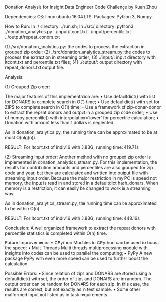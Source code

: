 
Donation Analysis for Insight Data Engineer Code Challenge 
					by Kuan Zhou 




Dependencies: 
	OS: linux ubuntu 16.04 LTS. 
	Packages: Python 3, Numpy. 


How to Run: 
	In ./ directory: ./run.sh;
	In ./src/ directory: python3 ./donation_analytics.py ../input/itcont.txt ../input/percentile.txt 				../output/repeat_donors.txt

(1)./src/donation_analytics.py: the codes to process the extraction in grouped zip order;
(2) ./src/donation_analytics_stream.py: the codes to process the extraction in streaming order;
(3) ./input/: input directory with itcont.txt and percentile.txt files;
(4) ./output/: output directory with repeat_donors.txt output file.

Analysis: 

(1) Grouped Zip order:

The major features of this implementation are:
• Use defaultdict() with list for DONARS to complete search in O(1) time;
• Use defaultdict() with set for ZIPS to complete search in O(1) time;
• Use a framework of zip-donar-donor to extract the repeat donors and output in a grouped zip code
order;
• Use of numpy.percentile() with interpolation=’lower’ for percentile calculation;
• Donation with amount less than 1 dollars is neglected.

As in donation_analytics.py, the running time can be approximated to be at most O(nlg(n)).

RESULT: For itcont.txt of indiv16 with 3.83G, running time: 419.71s

(2) Streaming Input order:
Another method with no grouped zip order is implemented in donation_analytics_stream.py. For this
implementation, the results for contribution amounts and percentiles are also grouped for zip code and year,
but they are calculated and written into output file with streaming input order.
Because the major restriction in my PC is speed not memory, the input is read in and stored in a defaultdict
hash_donars. When memory is a restriction, it can easily be changed to work in a streaming way.

As in donation_analytics_stream.py, the running time can be approximated to be within O(n).

RESULT: For itcont.txt of indiv16 with 3.83G, running time: 448.16s

Conclusion:
	A well organized framework to extract the repeat donors with percentile statistics is completed within O(n)
time.

Future Improvements:
	• CPython Modules in CPython can be used to boost the speed;
	• Multi Threads Multi threads multiprocessing module with insights into codes can be used to parallel the computing;
	• PyPy A new package PyPy with even more speed can be used to further boost the calculation.
	
Possible Errors:
	• Since relation of zips and DONARS are stored using a defaultdict() with set, the order of zips and
DONARS are in random. The output order can be random for DONARS for each zip. In this case,
the results are correct, but not exactly as in test sample.
	• Some other malformed input not listed as in task requirements.
